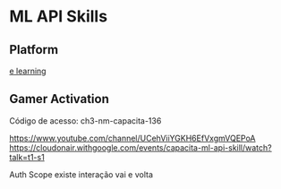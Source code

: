 # ML API Skills

## Platform
[e learning](https://www.cloudskillsboost.google/games/4953)

## Gamer Activation
Código de acesso: ch3-nm-capacita-136


https://www.youtube.com/channel/UCehViiYGKH6EfVxgmVQEPoA
https://cloudonair.withgoogle.com/events/capacita-ml-api-skill/watch?talk=t1-s1


Auth Scope existe interação vai e volta